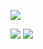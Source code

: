 <p align="left">
	<a href="https://github.com/SidmoGoesBrrr">
		<img src="https://avatars.githubusercontent.com/u/60550481?s=120&v=4g"/>
	</a>
</p>


<p align="left">
	<tr>
		<td align="left" style="padding=0;width=50%;">
			<img src="https://github-readme-stats.vercel.app/api/top-langs/?username=SidmoGoesBrrr"/>
			<img src="https://github-readme-stats.vercel.app/api/?username=SidmoGoesBrrr&title_color=8A2BE2&text_color=e2e2e2&show_icons=true&bg_color=00000000&hide_border=true&icon_color=8A2BE2&hide_title=true&count_private=true&include_all_commits=true&enable_animations=true" />
		</td>
	</tr>
</p>
